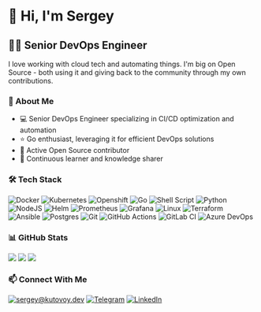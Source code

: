 # 👋 Hi, I'm Sergey

## 👨‍💻 Senior DevOps Engineer

I love working with cloud tech and automating things. I'm big on Open Source - both using it and giving back to the community through my own contributions.

### 🚀 About Me

- 💻 Senior DevOps Engineer specializing in CI/CD optimization and automation
- ⭐ Go enthusiast, leveraging it for efficient DevOps solutions
- 🌟 Active Open Source contributor
- 🔧 Continuous learner and knowledge sharer

### 🛠 Tech Stack

![Docker](https://img.shields.io/badge/docker-%232496ED.svg?style=for-the-badge&logo=docker&logoColor=white)
![Kubernetes](https://img.shields.io/badge/kubernetes-%23326CE5.svg?style=for-the-badge&logo=kubernetes&logoColor=white)
![Openshift](https://img.shields.io/badge/openshift-%23EE0000.svg?style=for-the-badge&logo=redhatopenshift&logoColor=white)
![Go](https://img.shields.io/badge/go-%2300ADD8.svg?style=for-the-badge&logo=go&logoColor=white)
![Shell Script](https://img.shields.io/badge/bash-%23121011.svg?style=for-the-badge&logo=gnu-bash&logoColor=white)
![Python](https://img.shields.io/badge/python-%233776AB.svg?style=for-the-badge&logo=python&logoColor=white)
![NodeJS](https://img.shields.io/badge/node.js-%23339933.svg?style=for-the-badge&logo=node.js&logoColor=white)
![Helm](https://img.shields.io/badge/helm-%230F1689.svg?style=for-the-badge&logo=helm&logoColor=white)
![Prometheus](https://img.shields.io/badge/prometheus-%23E6522C.svg?style=for-the-badge&logo=prometheus&logoColor=white)
![Grafana](https://img.shields.io/badge/grafana-%23F46800.svg?style=for-the-badge&logo=grafana&logoColor=white)
![Linux](https://img.shields.io/badge/linux-%23FCC624.svg?style=for-the-badge&logo=linux&logoColor=black)
![Terraform](https://img.shields.io/badge/terraform-%237B42BC.svg?style=for-the-badge&logo=terraform&logoColor=white)
![Ansible](https://img.shields.io/badge/ansible-%23EE0000.svg?style=for-the-badge&logo=ansible&logoColor=white)
![Postgres](https://img.shields.io/badge/postgres-%23316192.svg?style=for-the-badge&logo=postgresql&logoColor=white)
![Git](https://img.shields.io/badge/git-%23F05033.svg?style=for-the-badge&logo=git&logoColor=white)
![GitHub Actions](https://img.shields.io/badge/github%20actions-%232671E5.svg?style=for-the-badge&logo=githubactions&logoColor=white)
![GitLab CI](https://img.shields.io/badge/gitlab%20ci-%23181717.svg?style=for-the-badge&logo=gitlab&logoColor=white)
![Azure DevOps](https://img.shields.io/badge/azure%20devops-%230078D7.svg?style=for-the-badge&logo=azure-devops&logoColor=white)

### 📊 GitHub Stats

<picture>
  <source
    srcset="https://stats.k6s.io/api?username=kutovoys&show_icons=true&theme=tokyonight"
    media="(prefers-color-scheme: dark)"
  />
  <source
    srcset="https://stats.k6s.io/api?username=kutovoys&show_icons=true"
    media="(prefers-color-scheme: light), (prefers-color-scheme: no-preference)"
  />
  <img src="https://stats.k6s.io/api?username=kutovoys&show_icons=true" />
</picture>
<picture>
  <source
    srcset="https://streak.k6s.io?user=kutovoys&theme=tokyonight"
    media="(prefers-color-scheme: dark)"
  />
  <source
    srcset="https://streak.k6s.io?user=kutovoys"
    media="(prefers-color-scheme: light), (prefers-color-scheme: no-preference)"
  />
  <img src="https://streak.k6s.io?user=kutovoys&theme=tokyonight" />
</picture>

<picture>
  <source
    srcset="https://stats.k6s.io/api/top-langs/?username=kutovoys&layout=compact&exclude_repo=github-stats,github-readme-streak-stats,xray-core&theme=tokyonight"
    media="(prefers-color-scheme: dark)"
  />
  <source
    srcset="https://stats.k6s.io/api/top-langs/?username=kutovoys&layout=compact&exclude_repo=github-stats,github-readme-streak-stats,xray-core"
    media="(prefers-color-scheme: light), (prefers-color-scheme: no-preference)"
  />
  <img src="https://stats.k6s.io/api/top-langs/?username=kutovoys&layout=compact&exclude_repo=github-stats,github-readme-streak-stats,xray-core&theme=tokyonight" />
</picture>

### 📫 Connect With Me

[![sergey@kutovoy.dev](https://img.shields.io/badge/sergey@kutovoy.dev%20-%23E62B1E.svg?&style=for-the-badge&logo=mail.ru&logoColor=white)](mailto:sergey@kutovoy.dev)
[![Telegram](https://img.shields.io/badge/-Telegram-0088cc?style=for-the-badge&logo=telegram&logoColor=white)](https://t.me/kutovoys)
[![LinkedIn](https://img.shields.io/badge/-LinkedIn-0077B5?style=for-the-badge&logo=linkedin&logoColor=white)](https://www.linkedin.com/in/kutovoys/)
